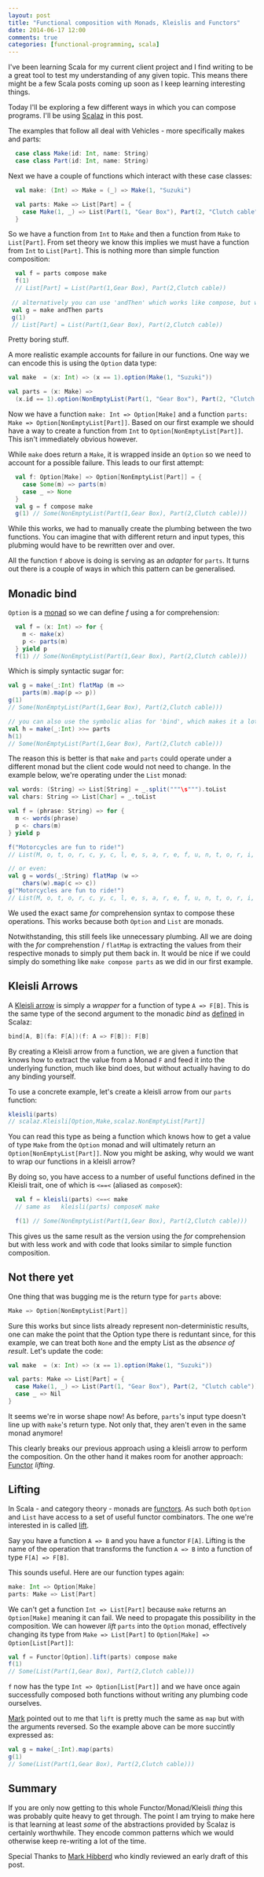 ```yaml
---
layout: post
title: "Functional composition with Monads, Kleislis and Functors"
date: 2014-06-17 12:00
comments: true
categories: [functional-programming, scala]
---
```


I've been learning Scala for my current client project and I find writing to be a great tool to test my understanding of any given topic. This means there might be a few Scala posts coming up soon as I keep learning interesting things. 

Today I'll be exploring a few different ways in which you can compose programs. I'll be using [Scalaz][1] in this post.

The examples that follow all deal with Vehicles - more specifically makes and parts:

```scala
  case class Make(id: Int, name: String)
  case class Part(id: Int, name: String)
```

Next we have a couple of functions which interact with these case classes:

```scala
  val make: (Int) => Make = (_) => Make(1, "Suzuki")

  val parts: Make => List[Part] = {
    case Make(1, _) => List(Part(1, "Gear Box"), Part(2, "Clutch cable"))
  }
```

So we have a function from `Int` to `Make` and then a function from `Make` to `List[Part]`. From set theory we know this implies we must have a function from `Int` to `List[Part]`. This is nothing more than simple function composition:

```scala
  val f = parts compose make
  f(1)
  // List[Part] = List(Part(1,Gear Box), Part(2,Clutch cable))
  
 // alternatively you can use 'andThen' which works like compose, but with the arguments flipped:
 val g = make andThen parts
 g(1)
 // List[Part] = List(Part(1,Gear Box), Part(2,Clutch cable))
```

Pretty boring stuff.

A more realistic example accounts for failure in our functions. One way we can encode this is using the `Option` data type:

```scala
val make  = (x: Int) => (x == 1).option(Make(1, "Suzuki"))

val parts = (x: Make) =>
  (x.id == 1).option(NonEmptyList(Part(1, "Gear Box"), Part(2, "Clutch cable")))
```

Now we have a function `make: Int => Option[Make]` and a function `parts: Make => Option[NonEmptyList[Part]]`. Based on our first example we should have a way to create a function from `Int` to `Option[NonEmptyList[Part]]`. This isn't immediately obvious however. 

While `make` does return a `Make`, it is wrapped inside an `Option` so we need to account for a possible failure. This leads to our first attempt:

```scala
  val f: Option[Make] => Option[NonEmptyList[Part]] = {
    case Some(m) => parts(m)
    case _ => None
  }
  val g = f compose make
  g(1) // Some(NonEmptyList(Part(1,Gear Box), Part(2,Clutch cable)))  
```

While this works, we had to manually create the plumbing between the two functions.  You can imagine that with different return and input types, this plubming would have to be rewritten over and over. 

All the function `f` above is doing is serving as an *adapter* for `parts`. It turns out there is a couple of ways in which this pattern can be generalised.

## Monadic bind

`Option` is a [monad][2] so we can define *f* using a for comprehension:

```scala
  val f = (x: Int) => for {
    m <- make(x)
    p <- parts(m)
  } yield p
  f(1) // Some(NonEmptyList(Part(1,Gear Box), Part(2,Clutch cable)))
```

Which is simply syntactic sugar for:

```scala
val g = make(_:Int) flatMap (m =>
    parts(m).map(p => p))
g(1)
// Some(NonEmptyList(Part(1,Gear Box), Part(2,Clutch cable)))

// you can also use the symbolic alias for 'bind', which makes it a lot nicer
val h = make(_:Int) >>= parts
h(1)
// Some(NonEmptyList(Part(1,Gear Box), Part(2,Clutch cable)))
```

The reason this is better is that `make` and `parts` could operate under a different monad but the client code would not need to change. In the example below, we're operating under the `List` monad:

```scala
val words: (String) => List[String] = _.split("""\s""").toList
val chars: String => List[Char] = _.toList

val f = (phrase: String) => for {
  m <- words(phrase)
  p <- chars(m)
} yield p

f("Motorcycles are fun to ride!")
// List(M, o, t, o, r, c, y, c, l, e, s, a, r, e, f, u, n, t, o, r, i, d, e, !)

// or even:
val g = words(_:String) flatMap (w =>
    chars(w).map(c => c))
g("Motorcycles are fun to ride!")
// List(M, o, t, o, r, c, y, c, l, e, s, a, r, e, f, u, n, t, o, r, i, d, e, !)
```

We used the exact same *for* comprehension syntax to compose these operations. This works because both `Option` and `List` are monads.

Notwithstanding, this still feels like unnecessary plumbing. All we are doing with the *for* comprehenstion / `flatMap` is extracting the values from their respective monads to simply put them back in. It would be nice if we could simply do something like `make compose parts` as we did in our first example.

## Kleisli Arrows

A [Kleisli arrow][3] is simply a *wrapper* for a function of type `A => F[B]`. This is the same type of the second argument to the monadic *bind* as [defined][4] in Scalaz:

```scala
bind[A, B](fa: F[A])(f: A => F[B]): F[B]
```

By creating a Kleisli arrow from a function, we are given a function that knows how to extract the value from a Monad `F` and feed it into the underlying function, much like bind does, but without actually having to do any binding yourself.

To use a concrete example, let's create a kleisli arrow from our `parts` function:

```scala
kleisli(parts)
// scalaz.Kleisli[Option,Make,scalaz.NonEmptyList[Part]]
```

You can read this type as being a function which knows how to get a value of type `Make` from the `Option` monad and will ultimately return an `Option[NonEmptyList[Part]]`. Now you might be asking, why would we want to wrap our functions in a kleisli arrow?  

By doing so, you have access to a number of useful functions defined in the Kleisli trait, one of which is `<==<` (aliased as `composeK`):

```scala
  val f = kleisli(parts) <==< make
  // same as   kleisli(parts) composeK make

  f(1) // Some(NonEmptyList(Part(1,Gear Box), Part(2,Clutch cable)))
```

This gives us the same result as the version using the *for* comprehension but with less work and with code that looks similar to simple function composition.

## Not there yet

One thing that was bugging me is the return type for `parts` above:

```scala
Make => Option[NonEmptyList[Part]]
```

Sure this works but since lists already represent non-deterministic results, one can make the point that the Option type there is reduntant since, for this example, we can treat both `None` and the empty List as the *absence of result*. Let's update the code:

```scala
val make  = (x: Int) => (x == 1).option(Make(1, "Suzuki"))

val parts: Make => List[Part] = {
  case Make(1, _) => List(Part(1, "Gear Box"), Part(2, "Clutch cable"))
  case _ => Nil
}
```

It seems we're in worse shape now! As before, `parts`'s input type doesn't line up with `make`'s return type. Not only that, they aren't even in the same monad anymore!

This clearly breaks our previous approach using a kleisli arrow to perform the composition. On the other hand it makes room for another approach: [Functor][5] *lifting*.


## Lifting

In Scala - and category theory - monads are [functors][5]. As such both `Option` and `List` have access to a set of useful functor combinators. The one we're interested in is called [lift][6].

Say you have a function `A => B` and you have a functor `F[A]`. Lifting is the name of the operation that transforms the function  `A => B` into a function of type `F[A] => F[B]`.

This sounds useful. Here are our function types again:

```scala
make: Int => Option[Make]
parts: Make => List[Part]
```

We can't get a function `Int => List[Part]` because `make` returns an `Option[Make]` meaning it can fail. We need to propagate this possibility in the composition. We can however *lift* `parts` into the `Option` monad, effectively changing its type from `Make => List[Part]` to `Option[Make] => Option[List[Part]]`:

```scala
val f = Functor[Option].lift(parts) compose make
f(1)
// Some(List(Part(1,Gear Box), Part(2,Clutch cable)))
```
`f` now has the type `Int => Option[List[Part]]` and we have once again successfully composed both functions without writing any plumbing code ourselves.

[Mark][7] pointed out to me that `lift` is pretty much the same as `map` but with the arguments reversed. So the example above can be more succintly expressed as:

```scala
val g = make(_:Int).map(parts)
g(1)
// Some(List(Part(1,Gear Box), Part(2,Clutch cable)))
```


## Summary

If you are only now getting to this whole Functor/Monad/Kleisli *thing* this was probably quite heavy to get through. The point I am trying to make here is that learning at least *some* of the abstractions provided by Scalaz is certainly worthwhile. They encode common patterns which we would otherwise keep re-writing a lot of the time. 

Special Thanks to [Mark Hibberd][7] who kindly reviewed an early draft of this post.

[1]: https://github.com/scalaz/scalaz
[2]: http://www.leonardoborges.com/writings/2012/12/08/monads-in-small-bites-part-iv-monads/
[3]: http://www.haskell.org/haskellwiki/Arrow_tutorial#Kleisli_Arrows
[4]: https://github.com/scalaz/scalaz/blob/scalaz-seven/core/src/main/scala/scalaz/Bind.scala#L16
[5]: http://www.leonardoborges.com/writings/2012/11/30/monads-in-small-bites-part-i-functors/
[6]: https://github.com/scalaz/scalaz/blob/scalaz-seven/core/src/main/scala/scalaz/Functor.scala#L31
[7]: https://twitter.com/markhibberd